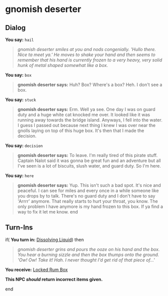 # gnomish deserter
## Dialog

**You say:** `hail`



>*gnomish deserter smiles at you and nods congenially.  'Hullo there.  Nice ta meet ya.' He moves to shake your hand and then seems to remember that his hand is currently frozen to a very heavy, very solid hunk of metal shaped somewhat like a box.*

**You say:** `box`



>**gnomish deserter says:** Huh?  Box?  Where's a box?  Heh.  I don't see a box.

**You say:** `stuck`



>**gnomish deserter says:** Erm.  Well ya see.  One day I was on guard duty and a huge white cat knocked me over.  It looked like it was running away towards the bridge island.  Anyways, I fell into the water.  I guess I passed out because next thing I knew I was over near the gnolls laying on top of this huge box.  It's then that I made the decision.

**You say:** `decision`



>**gnomish deserter says:** To leave.  I'm really tired of this pirate stuff.  Captain Nalot said it was gonna be great fun and an adventure but all I've seen is a lot of biscuits, slush water, and guard duty.  So I'm here.

**You say:** `here`



>**gnomish deserter says:** Yup.  This isn't such a bad spot.  It's nice and peaceful.  I can see for miles and every once in a while someone like you drops by to talk.  There's no guard duty and I don't have to say 'Arrrr' anymore.  That really starts to hurt your throat, you know.  The only problem I have anymore is my hand frozen to this box.  If ya find a way to fix it let me know.
end

## Turn-Ins





if( **You turn in:** [Dissolving Liquid](/item/30061)) then 


>*gnomish deserter grins and pours the ooze on his hand and the box.  You hear a burning sizzle and then the box thumps onto the ground.  'Ow! Ow! Take it!  Hah.  I never thought I'd get rid of that piece of...'*


 **You receive:**  [Locked Rum Box](/item/30039) 

**This NPC *should* return incorrect items given.**

end